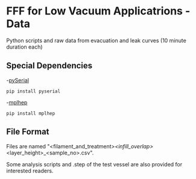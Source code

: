 # FFF for Low Vacuum Applicatrions - Data
Python scripts and raw data from evacuation and leak curves (10 minute duration each)

## Special Dependencies
-[pySerial](https://pypi.org/project/pyserial/)
```
pip install pyserial
```

-[mplhep](https://hsf-training.github.io/hsf-training-matplotlib/05-mplhep/index.html)

```
pip install mplhep
```

## File Format
Files are named "<filament_and_treatment>_<infill_overlap>_<layer_height>_<sample_no>.csv".

Some analysis scripts and .step of the test vessel are also provided for interested readers.
